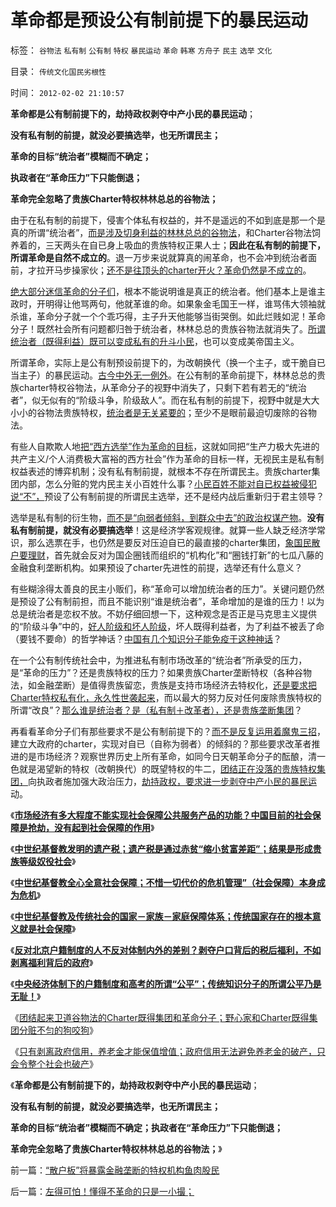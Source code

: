 # 革命都是预设公有制前提下的暴民运动

标签： `谷物法` `私有制` `公有制` `特权` `暴民运动` `革命` `韩寒` `方舟子` `民主` `选举` `文化` 

目录： `传统文化国民劣根性`

时间： `2012-02-02 21:10:57`

**革命都是公有制前提下的，劫持政权剥夺中产小民的暴民运动**；

**没有私有制的前提，就没必要搞选举，也无所谓民主；**

**革命的目标“统治者”模糊而不确定；**

**执政者在“革命压力”下只能倒退；**

**革命完全忽略了贵族Charter特权林林总总的谷物法；**



由于在私有制的前提下，侵害个体私有权益的，并不是遥远的不如到底是那一个是真的所谓“统治者”，[而是涉及切身利益的林林总总的谷物法](../../../2012/1/16/凯恩斯主义作用于Charter经济体的机理和滞胀的公式.md)，和Charter谷物法饲养着的，三天两头在自已身上吸血的贵族特权正果人士；**因此在私有制的前提下，所谓革命是自然不成立的**。退一万步来说就算真的闹革命，也不会冲到统治者面前，才拉开马步操家伙；[还不是往顶头的charter开火？革命仍然是不成立的](../../../2012/1/30/达沃斯论坛倒打一耙.md)。

[绝大部分迷信革命的分子们](../../../2012/1/19/建构社会是大忌讳；“反谷物法”不是革命.md)，根本不能说明谁是真正的统治者。他们基本上是谁主政时，开明得让他骂两句，他就革谁的命。如果象金毛国王一样，谁骂伟大领袖就杀谁，革命分子就一个个乖巧得，主子升天他能够当街哭倒。如此烂贱如泥！革命分子！既然社会所有问题都归咎于统治者，林林总总的贵族谷物法就消失了。[所谓统治者（既得利益）既可以变成私有的升斗小民](../../../2012/1/18/中国“打着左灯向右拐”；印度“打着右灯向左拐”.md)，也可以变成美帝国主义。

所谓革命，实际上是公有制预设前提下的，为改朝换代（换一个主子，或干脆自已当主子）的暴民运动。[古今中外无一例外](../../../2009/2/27/暴民运动不是社会革命.md)。在公有制的革命前提下，林林总总的贵族charter特权谷物法，从革命分子的视野中消失了，只剩下若有若无的“统治者”，似无似有的“阶级斗争，阶级敌人”。而在私有制的前提下，视野中就是大大小小的谷物法贵族特权，[统治者是无关紧要的](../../../2012/1/4/民主进程，既非从下而上，也非从上而下.md)；至少不是眼前最迫切废除的谷物法。

有些人自欺欺人地[把“西方选举”作为革命的目标](../../../2012/1/7/特色民主派不愿承认中国的民主努力.md)，这就如同把“生产力极大先进的共产主义/个人消费极大富裕的西方社会”作为革命的目标一样，无视民主是私有制权益表述的博弈机制；没有私有制前提，就根本不存在所谓民主。贵族charter集团内部，怎么分赃的党内民主关小百姓什么事？[小民百姓不能对自已权益被侵犯说“不”，](../../../2012/1/3/民主关键在涉私一票否决权；罗马的保民官和美国宪法中的要素.md)预设了公有制前提的所谓民主选举，还不是经内战后重新归于君主领导？

选举是私有制的衍生物，[而不是“向弱者倾斜，到群众中去”的政治权谋产物](../../../2011/11/24/“走群众路线”是君权的政治传统；民主诞生于自治.md)。**没有私有制前提，就没有必要搞选举**！这是经济学客观规律。就算一些人缺乏经济学常识，那么选票在手，也仍然是要反对压迫自已的最直接的charter集团，[象国民散户要理财](../../../2012/1/13/股民心虚象小偷，机构抢劫象强盗，国民无知做看客；.md)，首先就会反对为国企圈钱而组织的“机构化”和“圈钱打新”的七瓜八藤的金融食利垄断机构。如果预设了charter先进性的前提，选举还有什么意义？

有些糊涂得太善良的民主小贩们，称“革命可以增加统治者的压力”。关键问题仍然是预设了公有制前担，而且不能识别“谁是统治者”，革命增加的是谁的压力！以为总是统治者是恋权不放。不妨仔细回想一下，这种观念是否正是马克思主义提供的“阶级斗争”中的，[好人阶级和坏人阶级](../../../2012/1/30/西方为什么不能反思“好人阶级”和“坏人阶级”的战争哲学？.md)，坏人既得利益者，为了利益不被丢了命（要钱不要命）的哲学神话？[中国有几个知识分子能免疫于这种神话](../../../2011/11/2/传染性BUG型精神病.md)？

在一个公有制传统社会中，为推进私有制市场改革的“统治者”所承受的压力，是“革命的压力”？还是贵族特权的压力？如果贵族Charter垄断特权（各种谷物法，如金融垄断）是值得贵族留恋，贵族是支持市场经济去特权化，[还是要求把Charter特权私有化，永久性世袭起来](../../../2011/2/6/以暴易暴是暴力；以武制暴非暴力.md)，而以最大的努力反对任何废除贵族特权的所谓“改良”？[那么谁是统治者？是（私有制＋改革者），还是贵族垄断集团](../../../2011/11/24/缺乏信仰是公有制的丧钟.md)？

再看看革命分子们有那些要求不是公有制前提下的？[而不是反复运用着魔鬼三招](../../../2010/9/21/讲民主首先不要“闹民粹”.md)，建立大政府的charter，实现对自已（自称为弱者）的倾斜的？那些要求改革者推进的是市场经济？观察世界历史上所有革命，如同今日天朝革命分子的酝酿，清一色就是渴望新的特权（改朝换代）的既望特权的牛二，[团结正在没落的贵族特权集团，](http://darthvad.blog.163.com/blog/static/53399470201061493946107/)向执政者施加强大政治压力，[劫持政权，要求进一步剥夺中产小民的暴民运](../../../2009/10/13/两千年社稷延寿之九字真言.md)动。

《[**市场经济有多大程度不能实现社会保障公共服务产品的功能？中国目前的社会保障是抢劫，没有起到社会保障的作用**](../../../2012/1/26/社会保障在多大程度上是有必要的？.md)》

《[**中世纪基督教发明的遗产税；遗产税是通过赤贫“缩小贫富差距”；结果是形成贵族等级奴役社会**](../../../2012/1/26/中世纪基督教发明的遗产税和奥朗则布大帝的“忏悔”.md)》

《[**中世纪基督教全心全意社会保障；不惜一切代价的危机管理”（社会保障）本身成为危机**](../../../2012/1/26/中世纪基督教社会就是全面保障的公有制社会主义.md)》

《[**中世纪基督教及传统社会的国家－家族－家庭保障体系；传统国家存在的根本意义就是社会保障**](../../../2012/1/30/传统国家的存在意义就是社会保障，国家－家族－家庭保障体系.md)》

《[**反对北京户籍制度的人不反对体制内外的差别？剥夺户口背后的税后福利，不如剥离福利背后的政府**](../../../2012/2/1/剥夺户口背后的税后福利，不如剥离福利背后的政府；.md)》

《[**中央经济体制下的户籍制度和高考的所谓“公平”；传统知识分子的所谓公平乃是无耻！**](../../../2012/2/1/预设公有制前提的所谓“公平”实乃无耻！.md)》

《[团结起来卫道谷物法的Charter既得集团和革命分子；野心家和Charter既得集团分赃不匀的狗咬狗](../../../2012/2/1/横眉冷对伪君子，左狗总是闹革命.md)》

《[只有剥离政府信用，养老金才能保值增值；政府信用无法避免养老金的破产，只会令整个社会也破产](../../../2012/2/1/只有剥离政府信用，养老金才能保值增值.md)》

《**革命都是公有制前提下的，劫持政权剥夺中产小民的暴民运动**；

**没有私有制的前提，就没必要搞选举，也无所谓民主；**

**革命的目标“统治者”模糊而不确定；执政者在“革命压力”下只能倒退；**

**革命完全忽略了贵族Charter特权林林总总的谷物法；**》



前一篇：[“散户板”将暴露金融垄断的特权机构鱼肉股民](../../../2012/2/1/“散户板”将暴露金融垄断的特权机构鱼肉股民.md)

后一篇：[左得可怕！懂得不革命的只是一小撮；](../../../2012/2/2/左得可怕！懂得不革命的只是一小撮；.md)